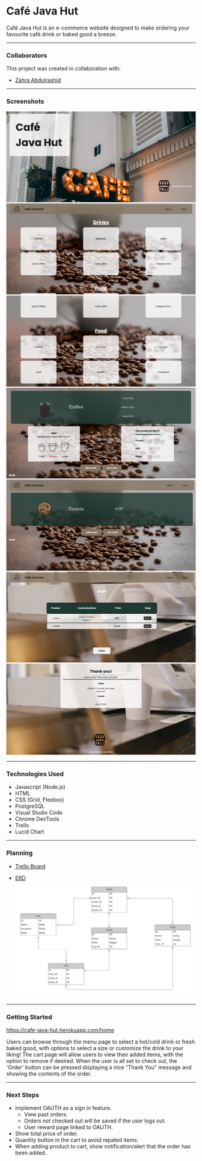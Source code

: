 # **Café Java Hut**

Café Java Hut is an e-commerce website designed to make ordering your favourite café drink or baked good a breeze.

---

### **Collaborators**

This project was created in collaboration with:

- [Zahra Abdulrashid](https://github.com/zarax7)

---

### **Screenshots**

![Main Page](./public/images/screenshots/home.png)
![Menu-Drinks Page](./public/images/screenshots/drinks-menu.png)
![Menu-Food Page](./public/images/screenshots/food-menu.png)
![Product Page - Drinks](./public/images/screenshots/drink-product.png)
![Product Page - Food](./public/images/screenshots/food-product.png)
![Cart Page](./public/images/screenshots/cart.png)
![Order Page](./public/images/screenshots/order.png)

---

### **Technologies Used**

- Javascript (Node.js)
- HTML
- CSS (Grid, Flexbox)
- PostgreSQL
- Visual Studio Code
- Chrome DevTools
- Trello
- Lucid Chart

---

### **Planning**

- [Trello Board](https://trello.com/b/i0p0BKKS/cafe-java-hut)

- [ERD](https://lucid.app/lucidchart/3bce58a4-37e2-41c4-8abb-6aee2465d48b/edit?invitationId=inv_003b0436-a5b6-4f53-93bd-3dfff426ffe4)
  ![ERD](./public/images/erd.png)

---

### **Getting Started**

https://cafe-java-hut.herokuapp.com/home

Users can browse through the menu page to select a hot/cold drink or fresh baked good, with options to select a size or customize the drink to your liking! The cart page will allow users to view their added items, with the option to remove if desired. When the user is all set to check out, the 'Order' button can be pressed displaying a nice "Thank You" message and showing the contents of the order.

---

### **Next Steps**

- Implement OAUTH as a sign in feature.
  - View past orders.
  - Orders not checked out will be saved if the user logs out.
  - User reward page linked to OAUTH.
- Show total price of order.
- Quantity button in the cart to avoid repated items.
- When adding product to cart, show notification/alert that the order has been added.
